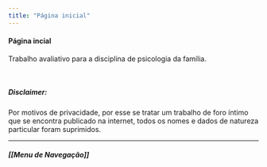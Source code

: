 ```yaml
---
title: "Página inicial"
---
```

#### Página incial

Trabalho avaliativo para a disciplina de psicologia da família.

&nbsp;
&nbsp;
&nbsp;
&nbsp;
&nbsp;
&nbsp;





##### Disclaimer: 
Por motivos de privacidade, por esse se tratar um trabalho de foro íntimo que se encontra publicado na internet, todos os nomes e dados de natureza particular foram suprimidos.

--------------------------------------------
#####  [[Menu de Navegação]]